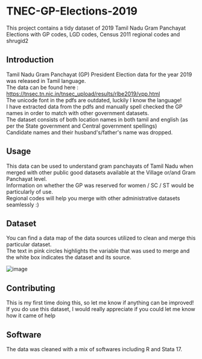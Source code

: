 # TNEC-GP-Elections-2019

This project contains a tidy dataset of 2019 Tamil Nadu Gram Panchayat Elections with GP codes, LGD codes, Census 2011 regional codes and shrugid2

## Introduction

Tamil Nadu Gram Panchayat (GP) President Election data for the year 2019 was released in Tamil language. 	<br>
The data can be found here : https://tnsec.tn.nic.in/tnsec_upload/results/rlbe2019/vpp.html 	<br>
The unicode font in the pdfs are outdated, luckily I know the language! <br>
I have extracted data from the pdfs and manually spell checked the GP names in order to match with other government datasets. <br>
The dataset consists of both location names in both tamil and english (as per the State government and Central government spellings) <br>
Candidate names and their husband's/father's name was dropped. <br>


## Usage
This data can be used to understand gram panchayats of Tamil Nadu when merged with other public good datasets available at the Village or/and Gram Panchayat level. <br>
Information on whether the GP was reserved for women / SC / ST would be particularly of use. <br>
Regional codes will help you merge with other administrative datasets seamlessly :) <br>


## Dataset
You can find a data map of the data sources utilized to clean and merge this particular dataset. <br>
The text in pink circles highlights the variable that was used to merge and the white box indicates the dataset and its source. 

![image](https://github.com/vijayshreecon/TNEC-GP-Elections-2019/assets/149927027/5f60abd3-7b4c-4054-b29c-f1f2074433e5)


## Contributing

This is my first time doing this, so let me know if anything can be improved! <br>
If you do use this dataset, I would really appreciate if you could let me know how it came of help <br>

## Software

The data was cleaned with a mix of softwares including R and Stata 17. <br>



